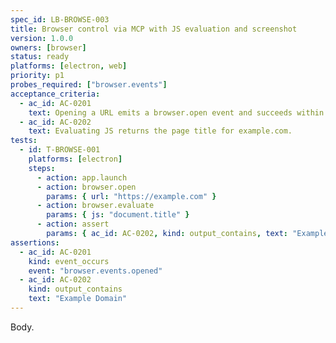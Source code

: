 ```yaml
---
spec_id: LB-BROWSE-003
title: Browser control via MCP with JS evaluation and screenshot
version: 1.0.0
owners: [browser]
status: ready
platforms: [electron, web]
priority: p1
probes_required: ["browser.events"]
acceptance_criteria:
  - ac_id: AC-0201
    text: Opening a URL emits a browser.open event and succeeds within 1000ms.
  - ac_id: AC-0202
    text: Evaluating JS returns the page title for example.com.
tests:
  - id: T-BROWSE-001
    platforms: [electron]
    steps:
      - action: app.launch
      - action: browser.open
        params: { url: "https://example.com" }
      - action: browser.evaluate
        params: { js: "document.title" }
      - action: assert
        params: { ac_id: AC-0202, kind: output_contains, text: "Example Domain" }
assertions:
  - ac_id: AC-0201
    kind: event_occurs
    event: "browser.events.opened"
  - ac_id: AC-0202
    kind: output_contains
    text: "Example Domain"
---
```

Body.
